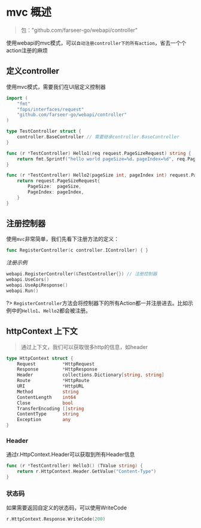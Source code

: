# mvc 概述
> 包："github.com/farseer-go/webapi/controller"

使用webapi的mvc模式，可以`自动注册controller下的所有action`，省去一个个action注册的麻烦

## 定义controller
使用mvc模式，需要我们在UI层定义控制器
```go
import (
    "fmt"
    "fops/interfaces/request"
    "github.com/farseer-go/webapi/controller"
)

type TestController struct {
    controller.BaseController // 需要继承controller.BaseController
}

func (r *TestController) Hello1(req request.PageSizeRequest) string {
    return fmt.Sprintf("hello world pageSize=%d，pageIndex=%d", req.PageSize, req.PageIndex)
}

func (r *TestController) Hello2(pageSize int, pageIndex int) request.PageSizeRequest {
    return request.PageSizeRequest{
        PageSize:  pageSize,
        PageIndex: pageIndex,
    }
}
```

## 注册控制器
使用`mvc`非常简单，我们先看下注册方法的定义：
```go
func RegisterController(c controller.IController) { }
```
_注册示例_
```go
webapi.RegisterController(&TestController{}) // 注册控制器
webapi.UseCors()
webapi.UseApiResponse()
webapi.Run()
```

?> `RegisterController`方法会将控制器下的所有Action都一并注册进去。比如示例中的`Hello1`、`Hello2`都会被注册。


## httpContext 上下文
> 通过上下文，我们可以获取很多http的信息，如header

```go
type HttpContext struct {
	Request          *HttpRequest
	Response         *HttpResponse
	Header           collections.Dictionary[string, string]
	Route            *HttpRoute
	URI              *HttpURL
	Method           string
	ContentLength    int64
	Close            bool
	TransferEncoding []string
	ContentType      string
	Exception        any
}
```

### Header
通过r.HttpContext.Header可以获取到所有Header信息
```go
func (r *TestController) Hello3() (TValue string) {
	return r.HttpContext.Header.GetValue("Content-Type")
}
```

### 状态码
如果需要返回自定义的状态码，可以使用WriteCode
```go
r.HttpContext.Response.WriteCode(200)
```